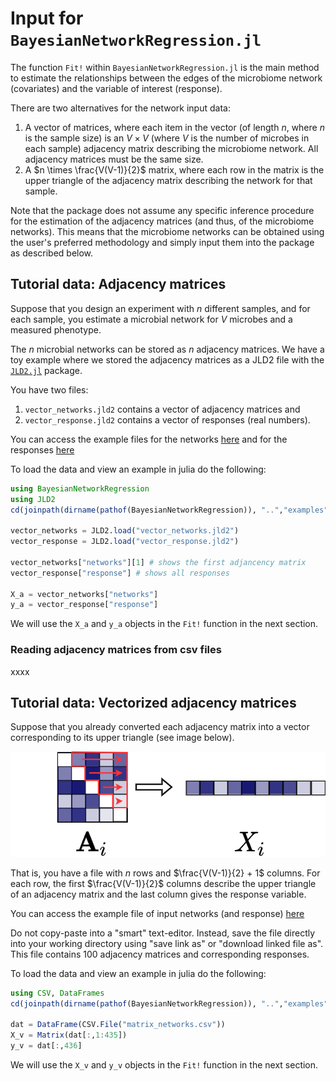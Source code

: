 # Input for `BayesianNetworkRegression.jl`

The function `Fit!` within `BayesianNetworkRegression.jl` is the main method to estimate the relationships between the edges of the microbiome network (covariates) and the variable of interest (response). 

There are two alternatives for the network input data:

1. A vector of matrices, where each item in the vector (of length $n$, where $n$ is the sample size) is an $V \times V$ (where $V$ is the number of microbes in each sample) adjacency matrix describing the microbiome network. All adjacency matrices must be the same size.
2. A $n \times \frac{V(V-1)}{2}$ matrix, where each row in the matrix is the upper triangle of the adjacency matrix describing the network for that sample.

Note that the package does not assume any specific inference procedure for the estimation of the adjacency matrices (and thus, of the microbiome networks). This means that the microbiome networks can be obtained using the user's preferred methodology and simply input them into the package as described below.

## Tutorial data: Adjacency matrices 

Suppose that you design an experiment with $n$ different samples, and for each sample, you estimate a microbial network for $V$ microbes and a measured phenotype.

The $n$ microbial networks can be stored as $n$ adjacency matrices. We have a toy example where we stored the adjacency matrices as a JLD2 file with the [`JLD2.jl`](https://github.com/JuliaIO/JLD2.jl) package.

You have two files:
1. `vector_networks.jld2` contains a vector of adjacency matrices and
2. `vector_response.jld2` contains a vector of responses (real numbers).

You can access the example files for the networks 
[here](https://github.com/solislemuslab/BayesianNetworkRegression.jl/blob/main/examples/vector_networks.jld2)
and for the responses
[here](https://github.com/solislemuslab/BayesianNetworkRegression.jl/blob/main/examples/vector_response.jld2)

To load the data and view an example in julia do the following:
```julia
using BayesianNetworkRegression
using JLD2
cd(joinpath(dirname(pathof(BayesianNetworkRegression)), "..","examples"))

vector_networks = JLD2.load("vector_networks.jld2")
vector_response = JLD2.load("vector_response.jld2")

vector_networks["networks"][1] # shows the first adjancency matrix
vector_response["response"] # shows all responses

X_a = vector_networks["networks"]
y_a = vector_response["response"]
```

We will use the `X_a` and `y_a` objects in the `Fit!` function in the next section.

### Reading adjacency matrices from csv files

xxxx

## Tutorial data: Vectorized adjacency matrices

Suppose that you already converted each adjacency matrix into a vector corresponding to its upper triangle (see image below).

![transformA](../assets/transformA.png)

That is, you have a file with $n$ rows and $\frac{V(V-1)}{2} + 1$ columns. For each row, the first $\frac{V(V-1)}{2}$ columns describe the upper triangle of an adjacency matrix and the last column gives the response variable. 

You can access the example file of input networks (and response)
[here](https://github.com/solislemuslab/BayesianNetworkRegression.jl/blob/main/examples/matrix_networks.csv)

Do not copy-paste into a "smart" text-editor. Instead, save the file
directly into your working directory using "save link as" or "download linked file as".
This file contains 100 adjacency matrices and corresponding responses.

To load the data and view an example in julia do the following:
```julia
using CSV, DataFrames
cd(joinpath(dirname(pathof(BayesianNetworkRegression)), "..","examples"))

dat = DataFrame(CSV.File("matrix_networks.csv"))
X_v = Matrix(dat[:,1:435])
y_v = dat[:,436]
```

We will use the `X_v` and `y_v` objects in the `Fit!` function in the next section.
